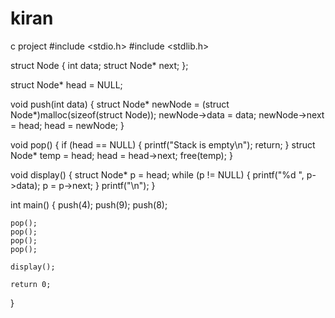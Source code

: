 # kiran
c project
#include <stdio.h>
#include <stdlib.h>

struct Node {
    int data;
    struct Node* next;
};

struct Node* head = NULL;

void push(int data) {
    struct Node* newNode = (struct Node*)malloc(sizeof(struct Node));
    newNode->data = data;
    newNode->next = head;
    head = newNode;
}

void pop() {
    if (head == NULL) {
        printf("Stack is empty\n");
        return;
    }
    struct Node* temp = head;
    head = head->next;
    free(temp);
}

void display() {
    struct Node* p = head;
    while (p != NULL) {
        printf("%d ", p->data);
        p = p->next;
    }
    printf("\n");
}

int main() {
    push(4);
    push(9);
    push(8);

    pop();
    pop();
    pop();
    pop();

    display();

    return 0;
}
